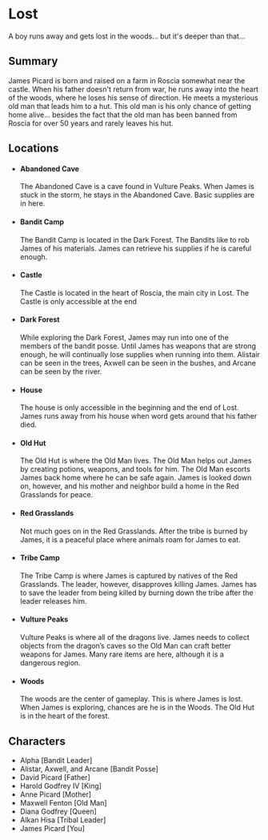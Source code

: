 # Lost
A boy runs away and gets lost in the woods... but it's deeper than that...

## Summary
James Picard is born and raised on a farm in Roscia somewhat near the castle. When his father doesn't return from war, he runs away into the heart of the woods, where he loses his sense of direction. He meets a mysterious old man that leads him to a hut. This old man is his only chance of getting home alive... besides the fact that the old man has been banned from Roscia for over 50 years and rarely leaves his hut.

## Locations
* #### Abandoned Cave

  The Abandoned Cave is a cave found in Vulture Peaks. When James is stuck in the storm, he stays in the Abandoned Cave. Basic supplies are in here.

* #### Bandit Camp

  The Bandit Camp is located in the Dark Forest. The Bandits like to rob James of his materials. James can retrieve his supplies if he is careful enough.

* #### Castle

  The Castle is located in the heart of Roscia, the main city in Lost. The Castle is only accessible at the end

* #### Dark Forest

  While exploring the Dark Forest, James may run into one of the members of the bandit posse. Until James has weapons that are strong enough, he will continually lose supplies when running into them. Alistair can be seen in the trees, Axwell can be seen in the bushes, and Arcane can be seen by the river.

* #### House

  The house is only accessible in the beginning and the end of Lost. James runs away from his house when word gets around that his father died.

* #### Old Hut

  The Old Hut is where the Old Man lives. The Old Man helps out James by creating potions, weapons, and tools for him. The Old Man escorts James back home where he can be safe again. James is looked down on, however, and his mother and neighbor build a home in the Red Grasslands for peace.

* #### Red Grasslands

  Not much goes on in the Red Grasslands. After the tribe is burned by James, it is a peaceful place where animals roam for James to eat.

* #### Tribe Camp

  The Tribe Camp is where James is captured by natives of the Red Grasslands. The leader, however, disapproves killing James. James has to save the leader from being killed by burning down the tribe after the leader releases him.

* #### Vulture Peaks

  Vulture Peaks is where all of the dragons live. James needs to collect objects from the dragon’s caves so the Old Man can craft better weapons for James. Many rare items are here, although it is a dangerous region.

* #### Woods

  The woods are the center of gameplay. This is where James is lost. When James is exploring, chances are he is in the Woods. The Old Hut is in the heart of the forest.
  
## Characters
* Alpha [Bandit Leader]
* Alistar, Axwell, and Arcane [Bandit Posse]
* David Picard [Father]
* Harold Godfrey IV [King]
* Anne Picard [Mother]
* Maxwell Fenton [Old Man]
* Diana Godfrey [Queen]
* Alkan Hisa [Tribal Leader]
* James Picard [You]
